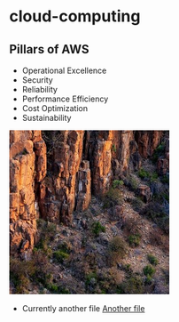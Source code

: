 # cloud-computing
  
## Pillars of AWS
* Operational Excellence  
* Security  
* Reliability  
* Performance Efficiency  
* Cost Optimization  
* Sustainability  

![mountain](images/mountain.png)

- Currently another file
[Another file](another.md) 

